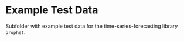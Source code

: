 # Example Test Data

Subfolder with example test data for the time-series-forecasting library `prophet`.
